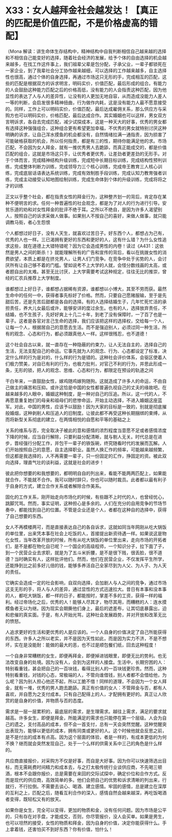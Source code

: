 # X33：女人越拜金社会越发达！【真正的匹配是价值匹配，不是价格虚高的错配】

（Mona 解读：讲生命体生存结构中，精神结构中自我判断相信自己越来越的选择和不相信自己能变好的选择，随着社会经济的发展，给予个体的自由选择的机会越来越多，在找工作这件事上，我们祖辈父辈是包分配，子承父业，一辈子都锁死在一家企业，到了我辈社会分工协作越来越细，可以选择的工作越来越多，自主选择性也很高，通过个体的自身选择，再通过市场这只无形的手，完成相互的匹配，这些的匹配是根据双方的诉求明言，明码实价，价值匹配，最后形成的组合。有能力的人会鼓励这种能力匹配之后的价格高低，没有能力的人会指责这种匹配，因为他显性的表达了人与人的差异性，让没有的人更加无地自容，从而造成没能力人差人一等的判断，会启发很多精神扭曲，行为做作内耗，这是没有能力人最不愿意接受的。同样，工作上可以明码实价，价值匹配，最后达成雇佣关系，那么供应方与采购方也可以明码实价，价格匹配，最后达成合作。其实婚姻也可以这样，男女双方言明诉求，各自去完成匹配，减少试探成本，这是一种天大的好事，优秀的男女都有选择这种强强组合，这种组合更有希望更加幸福，不优秀的男女就特别讨厌这种明确的诉求，让自己浑水摸鱼的机会都没有，自然情绪拉满一通指责，因为损害了可能破格获取的机会，所以任何指责，都是有三的性，期待你能满足他的求。市场匹配，不会因为女人拜金，就有一推优秀男人去跪舔，而真正能成交的，都是价值匹配的组合，这就是市场这只手，让优秀者更优秀，让差劲者更差劲的无形手。对于个体而言，完成精神结构升级训练，完成短中长期目标训练，完成结构性预判训练，完成整体判断力训练，完成领导力三个核心训练，完成帝王教育三人核心训练，完成底层话语表达系统训练，完成有效制胜手段训练，完成认知力教育强者训练，完成主动接受认知地图绘制训练，完成生命体到个体的升级训练，完成将将之才的训练

正文以乎整个社会，都在指责女性的拜金行为，这种整齐划一的背后，肯定存在某种不便明言的求。任何一种晋遍性的社会观念，都是为了对人的行为进行引导。安贫乐道的劝和对女性拜金的批评不绝于耳。之所以不绝自，是因为许多人渴望别人，按照自己的诉求采做人做事。如果别人不按自己的喜好，来做人做事，就只能调教马街，者心生怨恨

个人都想过好日子，没有人天生，就喜欢过苦日子。好东西个人，都想占为己有，优秀的人也一样。三已渴拥有更好的东西和更好的人，这有什么错？为什么女性追求这些，就在道德上大错特错呢？因为它会造成男性的内卷！读过《A431：这依然是男人之间的斯杀！》就能理解所有的广告和宣传的背后，看以在挑拨女性的消费欲望，本质上都是在挤兑男人，让男人们门竞争。在竞争中处于劣势的人，会讨厌所有让自己够不着的门槛。譬如说考不上大学的人就，会怪分数线画的太高，或者题自出的太难。甚至无比讨厌，上大学需要考试这种规定，往往无比的推崇，曾经的汇农兵推荐上大学制度。

谁都想过上好日子，谁都想占据稀有资源，谁都想以小博大，其至不劳而获。最然生命中的任何一中，获得者事先标好了价格。然而，只要自己愿赌服输，至于是先甜后苦，还是先苦后甜都是各自的选择。有的人选择结婚生子，几年忙死忙活的承担责任，养大儿女最后或许，能够安详的度过余生。也有的人，选择放弃责任，不结婚，也不生孩子，先好好爽上十几二十年，到老了没有保障时，一了百了也是一辈子。这者是各官对言己生命的选择，我们应该把这样的选择权，交给每一个人，让每一个人，根据居自己的意愿去生活。而不是强迫别人，必须过同一种生活，所有的观念、心态和行为，都必须跟真他人一样。这样很残忍，也不道德！

这个社会自古以来，就一直存在一种隐蔽的约束力，让人无法自主的，选择自己的生活，无法支配自己的命运。它事先就为人的观念、行为、心态都设定了标准，决定什么样的行为是对的，什么样的行为是错的。这种社会评价体系，会驱区使着人们极力赞美，对自已有利的行为，也极力批判，对官己不利的行为，并思此形成一条，无形的锁，把人的观念、思维、心态和行为，都限定在预设的轨道之间

干白年来，一直鼓励女性，嫁鸡随鸡嫁狗随狗。这就造成了许多人的命运，不由自己做主的痛苦和压抑。或许这恰是中国的女性都普遍仇视自己的丈夫的缘故吧。在越来越多的人眼中，婚姻这种制度，是一种对自己的压追。所以，这一代的人，不再愿意重复她们的母亲和祖母们的悲惨命运，开始主动选择，不进入婚姻这座蓝军。对此，中国的男性，应该予以鼓励！因为大家的目标是一致的，别就是彻底摧般婚烟，这种剥削人和压追人的旧制度。让彼此都不再受这种长期捆绑的束缚，从而将新型关系彻底的建立，在两情相悦的自愿和平等的基础之上

关系的维系与否，完全取决子被此的意和感情的浓烈程度当意愿不足或者感情浓度下降的时候，应当自行解除，只要利益分配清晰，就与剔人无关。时代总是在进步，晋经强行分配工作，并包干一辈子的铁饭碗，终究随看时代的发展而瓦解。人们开始按照自己的意愿，自主选择职业。虽然人换汇作的频率，可能越来越频繁，但这都是我选择的，人不再需要一辈子，只一份固定的汇作，挣固定的资。被此双向选择，理直气壮的谈利益，这就是社会的进步！

彼此把你想要的和我想要的，都明明自自的列出来，看能不能两两匹配上，如果能就合作，不能就不合作。我可以随时辞只，你也可以随时裁员。此者都以最有利子于自身的方式，建立合作关系或者解除合作美系。

固化的工作关系，刚开始走向市场化的时候，有些跟不上时代的人，也曾经忧心，跳脚咒骂。然而，事实证明，这种担心是多余的。人们在充分的自用竞争的节场节奏中，都能找到自己的位置。不管是企业还是个人，者都在这种自的选择中，获得了自己想要的东西。

女人不再模楼两可，而是直接表达自己的各自诉求，这就如同当年网刚从吃大锅饭的单位里，出来凭本事在社会上吃饭的人，首接提出新资待遇一样。如果说这是物化女性，当年改革开放的时候，所有从吃大锅饭的单位里出来，走向市场的开拓者们，是不是都在物化自已呢？一个国企的高级程师，一个知识分子，拉下面了子，到一个民营企业去求职，就是为了五斗米折腰，是不是很下贱，很丢脸，很不道德？当时确实有人，这样批评他们。然而，他们在民营企业，不仅发挥平生所学，还能挣到比之前多好儿倍的钱，能够多养活自己全家尽到为人父、为人子、为人天的责任。

它确实会造成一定的社会影响，自双向选择，会加剧人与人之间的竞争，通过市场这支无形的手，将人与人的差异，通过显性的方式迅速拉大。昔日有本事和没本事的人，都吃大锅饭，都一样的日子，都能按时，掌差不多的工资，获得一样的福利。经过帝场化之后，优秀的人！能够人尽其才，物尽其用，而糟糕的人：连水摸模鱼者无以为继。因为现实会期撕他们身上，最后的遮差布，让其切底暴露出，迫和悲催的真实面。于是，有人开始光骂，这种社会发展趋势，并对开放和改革无比的愤怒。

人追求更好的生活和更优秀的人是应该的。一个人自身的价值决定了自己所能获得的东西。许多人之所以老实，并不是因为天性如此，而是因为实力不济，不是不想坏，实在是没能耐：能做的最大的恶，也不过是顺包餐们纸，回去这种程度！

一个自身非常糟糕的女生，即便再拜金，即便掉进钱眼里，即便无比的势利。也无法改变自身的处境。因为没有人，会到为这样的人接盘。生活中，长期穷困的人：特别看重钱，甚会把自己的一百块钱，看得比别人的一百块钱更珍贵。然而，这种特别看重钱，对钱的心态，常极端的人，不管向谁借钱，别人者都不会借给他，为么呢？因为别人担心他还不起，所以工脆不借！同样的道理，不会因为一个女人拜金，就有一堆，优秀的男人跑去跪舔。真正有价值的女人：不管拜金与否，都有人喜欢，并自愿为之支付成本。只有自己配得上的人，才配拥有更好的。真正让人欣赏的是自身的价值，并物质与否的态度。

需求是一层一层累积的，最底层的需求，是生理需求。越往上需求，满足的要求就越高。许多女生，即便是拜金，所能满足的需求也只能停在第一个层级。人会为自己的遗之，支付高品的成本，但不会一首支付，总有一天会突然觉醒。这种觉醒突出表现为，能够以更低的成本，拥有同类或更好的人。这个时候他就会反思之前，是不是付出的成本有点高。因为这个层面的体验，者是一样的，有成本更低的为何不换？继而就会突然发现自己，处于一个么样的供需关系中三己的角色是什么样的。

共应商直接报价，对采购方不仅是好事，而自是大好事。因为你可以快速筛选出目标，而无需耗费时间精力和成本去，与之打太极传统行业谈供应商，不先喝三顿酒，根本不会跟你报价，总是需要在来回的交际试探中，确定价位和合作方式。反而是现代的供应商，高效简单的多。他们会把自己的优势和诉求清晰的列出来，行就行，不行拉倒。不需要去谈心、喝酒、建立感情。牢固的感情，总是建立在深厚的互利之上，匹配之后，随看互利合作的深入，感情自然会越来越深，再吃饭喝酒者变得，既轻松又有的放天。

如果你是女生，完全可以变得，更加的物质和金，没有任何问题。因为市场是公平的，只有存在对手盘，才能成交，否则，你尽管报价，没人会买单。如果是男生，也可以坦然的接受，女性的物质和拜金，因为自身的价值，决定你能获得什么。手上拿着钱，还害怕买不到好东西？你有价值，怕什么！